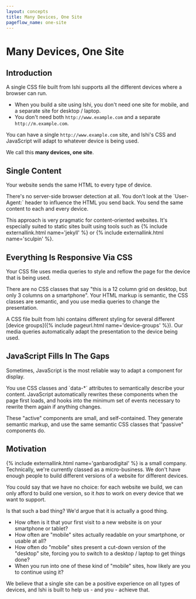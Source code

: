 ```yaml
---
layout: concepts
title: Many Devices, One Site
pageflow_name: one-site
---
```


# Many Devices, One Site

## Introduction

A single CSS file built from Ishi supports all the different devices where a browser can run.

* When you build a site using Ishi, you don't need one site for mobile, and a separate site for desktop / laptop.
* You don't need both `http://www.example.com` and a separate `http://m.example.com`.

You can have a single `http://www.example.com` site, and Ishi's CSS and JavaScript will adapt to whatever device is being used.

We call this __many devices, one site__.

## Single Content

Your website sends the same HTML to every type of device.

<aside class="callout attention" markdown="1">
There's no server-side browser detection at all. You don't look at the `User-Agent:` header to influence the HTML you send back. You send the same content to each and every device.
</aside>

This approach is very pragmatic for content-oriented websites. It's especially suited to static sites built using tools such as {% include externallink.html name='jekyll' %} or {% include externallink.html name='sculpin' %}.

## Everything Is Responsive Via CSS

Your CSS file uses media queries to style and reflow the page for the device that is being used.

<aside class="callout attention" markdown="1">
There are no CSS classes that say "this is a 12 column grid on desktop, but only 3 columns on a smartphone". Your HTML markup is semantic, the CSS classes are semantic, and you use media queries to change the presentation.
</aside>

A CSS file built from Ishi contains different styling for several different [device groups]({% include pageurl.html name='device-groups' %}). Our media queries automatically adapt the presentation to the device being used.

## JavaScript Fills In The Gaps

Sometimes, JavaScript is the most reliable way to adapt a component for display.

<aside class="callout attention" markdown="1">
You use CSS classes and `data-*` attributes to semantically describe your content. JavaScript automatically rewrites these components when the page first loads, and hooks into the minimum set of events necessary to rewrite them again if anything changes.
</aside>

These "active" components are small, and self-contained. They generate semantic markup, and use the same semantic CSS classes that "passive" components do.

## Motivation

{% include externallink.html name='ganbarodigital' %} is a small company. Technically, we're currently classed as a micro-business. We don't have enough people to build different versions of a website for different devices.

You could say that we have no choice: for each website we build, we can only afford to build one version, so it _has_ to work on every device that we want to support.

Is that such a bad thing? We'd argue that it is actually a good thing.

* How often is it that your first visit to a new website is on your smartphone or tablet?
* How often are "mobile" sites actually readable on your smartphone, or usable at all?
* How often do "mobile" sites present a cut-down version of the "desktop" site, forcing you to switch to a desktop / laptop to get things done?
* When you run into one of these kind of "mobile" sites, how likely are you to continue using it?

We believe that a single site can be a positive experience on all types of devices, and Ishi is built to help us - and you - achieve that.
